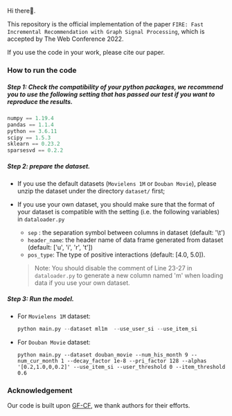 Hi there👋.

This repository is the official implementation of the paper ```FIRE: Fast Incremental Recommendation with Graph Signal Processing```, which is accepted by The Web Conference 2022.

If you use the code in your work, please cite our paper.



### How to run the code

##### Step 1: Check the compatibility of your python packages, we recommend you to use the following setting that has passed our test if you want to reproduce the results.
```python
numpy == 1.19.4
pandas == 1.1.4
python == 3.6.11
scipy == 1.5.3
sklearn == 0.23.2
sparsesvd == 0.2.2
```

##### Step 2: prepare the dataset.

* If you use the default datasets (```Movielens 1M``` or ```Douban Movie```), please unzip the dataset under the directory ```dataset/``` first;
* If you use your own dataset, you should make sure that the format of your dataset is compatible with the setting (i.e. the following variables) in ```dataloader.py ```
  *  ```sep``` : the separation symbol between columns in dataset (default: '\t')
  *  ```header_name```: the header name of data frame generated from dataset (default: ['u', 'i', 'r', 't'])
  *  ```pos_type```: The type of positive interactions (default: [4.0, 5.0]).
  
  > Note: You should disable the comment of Line 23-27 in ```dataloader.py``` to generate a new column named 'm' when loading data if you use your own dataset.

##### Step 3: Run the model.
* For ```Movielens 1M``` dataset:
  ```python
  python main.py --dataset ml1m  --use_user_si --use_item_si
  ```

* For ```Douban Movie``` dataset:
  ```
  python main.py --dataset douban_movie --num_his_month 9 --num_cur_month 1 --decay_factor 1e-8 --pri_factor 128 --alphas '[0.2,1.0,0,0.2]' --use_item_si --user_threshold 0 --item_threshold 0.6
  ```

### Acknowledgement
  Our code is built upon [GF-CF](https://github.com/yshenaw/GF_CF), we thank authors for their efforts.
